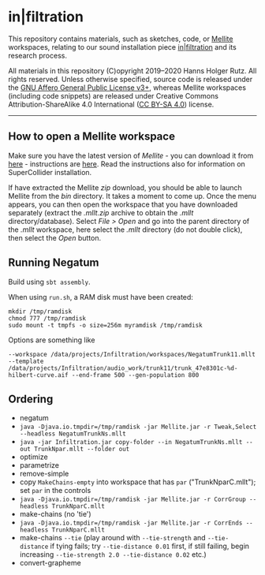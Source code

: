 # in|filtration

This repository contains materials, such as sketches, code, or [Mellite](https://sciss.de/mellite) workspaces,
relating to our sound installation piece [in|filtration](https://www.researchcatalogue.net/view/711664/711665)
and its research process.

All materials in this repository (C)opyright 2019&ndash;2020 Hanns Holger Rutz. All rights reserved.
Unless otherwise specified, source code is released under the [GNU Affero General Public License v3+](http://www.gnu.org/licenses/agpl-3.0.txt),
 whereas Mellite workspaces (including code snippets) are released under Creative Commons Attribution-ShareAlike 4.0 International
([CC BY-SA 4.0](https://creativecommons.org/licenses/by-sa/4.0/)) license.

---

## How to open a Mellite workspace

Make sure you have the latest version of _Mellite_ - you can download it from [here](https://archive.org/download/Mellite) - 
instructions are [here](https://www.sciss.de/mellite/#download-and-run). Read the instructions also for information on SuperCollider installation.

If have extracted the Mellite _zip_ download, you should be able to launch Mellite from the _bin_ directory. It takes a moment to come up. 
Once the menu appears, you can then open the workspace that you have downloaded separately (extract the _.mllt.zip_ archive to obtain 
the _.mllt_ directory/database). Select _File > Open_ and go into the parent directory of the _.mllt_ workspace, here select the _.mllt_
directory (do not double click), then select the _Open_ button.

## Running Negatum

Build using `sbt assembly`.

When using `run.sh`, a RAM disk must have been created:

    mkdir /tmp/ramdisk
    chmod 777 /tmp/ramdisk
    sudo mount -t tmpfs -o size=256m myramdisk /tmp/ramdisk

Options are something like

    --workspace /data/projects/Infiltration/workspaces/NegatumTrunk11.mllt --template /data/projects/Infiltration/audio_work/trunk11/trunk_47e8301c-%d-hilbert-curve.aif --end-frame 500 --gen-population 800

## Ordering

- negatum
- `java -Djava.io.tmpdir=/tmp/ramdisk -jar Mellite.jar -r Tweak,Select --headless NegatumTrunkNs.mllt`
- `java -jar Infiltration.jar copy-folder --in NegatumTrunkNs.mllt --out TrunkNpar.mllt --folder out`
- optimize
- parametrize
- remove-simple
- copy `MakeChains-empty` into workspace that has `par` ("TrunkNparC.mllt"); set `par` in the controls
- `java -Djava.io.tmpdir=/tmp/ramdisk -jar Mellite.jar -r CorrGroup --headless TrunkNparC.mllt`
- make-chains (no 'tie')
- `java -Djava.io.tmpdir=/tmp/ramdisk -jar Mellite.jar -r CorrEnds --headless TrunkNparC.mllt`
- make-chains `--tie` (play around with `--tie-strength` and `--tie-distance` if tying fails; try `--tie-distance 0.01`
  first, if still failing, begin increasing `--tie-strength 2.0 --tie-distance 0.02` etc.)
- convert-grapheme
